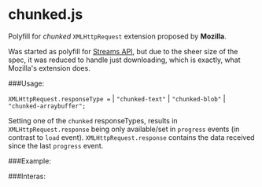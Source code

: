 chunked.js
=========

Polyfill for _chunked_ `XMLHttpRequest` extension proposed by **Mozilla**.

Was started as polyfill for [Streams API](https://dvcs.w3.org/hg/streams-api/raw-file/tip/Overview.htm#stream-interface), but due to the sheer size of the spec, it was reduced to handle just downloading, which is exactly, what Mozilla's extension does.

###Usage:

`XMLHttpRequest.responseType =` <old values> | `"chunked-text"` | `"chunked-blob"` | `"chunked-arraybuffer";`

Setting one of the `chunked` responseTypes, results in `XMLHttpRequest.response` being only available/set in `progress` events (in contrast to `load` event).
`XMLHttpRequest.response` contains the data received since the last `progress` event.

###Example:

###Interas:

